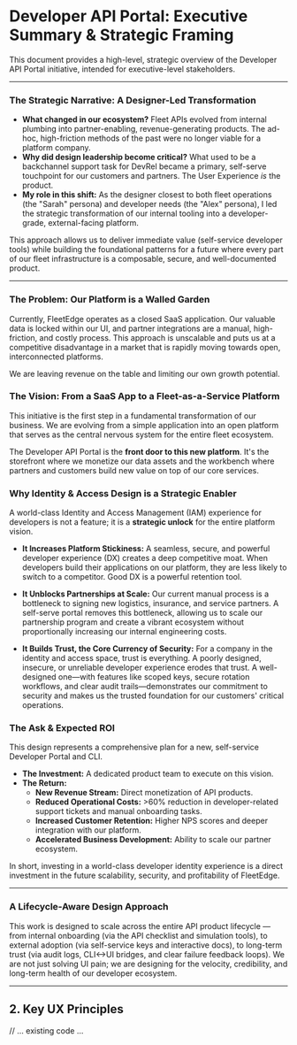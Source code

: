 # Developer API Portal: Executive Summary & Strategic Framing

This document provides a high-level, strategic overview of the Developer API Portal initiative, intended for executive-level stakeholders.

---

### **The Strategic Narrative: A Designer-Led Transformation**

*   **What changed in our ecosystem?** Fleet APIs evolved from internal plumbing into partner-enabling, revenue-generating products. The ad-hoc, high-friction methods of the past were no longer viable for a platform company.
*   **Why did design leadership become critical?** What used to be a backchannel support task for DevRel became a primary, self-serve touchpoint for our customers and partners. The User Experience *is* the product.
*   **My role in this shift:** As the designer closest to both fleet operations (the "Sarah" persona) and developer needs (the "Alex" persona), I led the strategic transformation of our internal tooling into a developer-grade, external-facing platform.

This approach allows us to deliver immediate value (self-service developer tools) while building the foundational patterns for a future where every part of our fleet infrastructure is a composable, secure, and well-documented product.

---

### **The Problem: Our Platform is a Walled Garden**

Currently, FleetEdge operates as a closed SaaS application. Our valuable data is locked within our UI, and partner integrations are a manual, high-friction, and costly process. This approach is unscalable and puts us at a competitive disadvantage in a market that is rapidly moving towards open, interconnected platforms.

We are leaving revenue on the table and limiting our own growth potential.

### **The Vision: From a SaaS App to a Fleet-as-a-Service Platform**

This initiative is the first step in a fundamental transformation of our business. We are evolving from a simple application into an open platform that serves as the central nervous system for the entire fleet ecosystem.

The Developer API Portal is the **front door to this new platform**. It's the storefront where we monetize our data assets and the workbench where partners and customers build new value on top of our core services.

### **Why Identity & Access Design is a Strategic Enabler**

A world-class Identity and Access Management (IAM) experience for developers is not a feature; it is a **strategic unlock** for the entire platform vision.

*   **It Increases Platform Stickiness:** A seamless, secure, and powerful developer experience (DX) creates a deep competitive moat. When developers build their applications on our platform, they are less likely to switch to a competitor. Good DX is a powerful retention tool.

*   **It Unblocks Partnerships at Scale:** Our current manual process is a bottleneck to signing new logistics, insurance, and service partners. A self-serve portal removes this bottleneck, allowing us to scale our partnership program and create a vibrant ecosystem without proportionally increasing our internal engineering costs.

*   **It Builds Trust, the Core Currency of Security:** For a company in the identity and access space, trust is everything. A poorly designed, insecure, or unreliable developer experience erodes that trust. A well-designed one—with features like scoped keys, secure rotation workflows, and clear audit trails—demonstrates our commitment to security and makes us the trusted foundation for our customers' critical operations.

### **The Ask & Expected ROI**

This design represents a comprehensive plan for a new, self-service Developer Portal and CLI.

*   **The Investment:** A dedicated product team to execute on this vision.
*   **The Return:**
    *   **New Revenue Stream:** Direct monetization of API products.
    *   **Reduced Operational Costs:** >60% reduction in developer-related support tickets and manual onboarding tasks.
    *   **Increased Customer Retention:** Higher NPS scores and deeper integration with our platform.
    *   **Accelerated Business Development:** Ability to scale our partner ecosystem.

In short, investing in a world-class developer identity experience is a direct investment in the future scalability, security, and profitability of FleetEdge.

---

### A Lifecycle-Aware Design Approach

This work is designed to scale across the entire API product lifecycle — from internal onboarding (via the API checklist and simulation tools), to external adoption (via self-service keys and interactive docs), to long-term trust (via audit logs, CLI<->UI bridges, and clear failure feedback loops). We are not just solving UI pain; we are designing for the velocity, credibility, and long-term health of our developer ecosystem.

---

## 2. Key UX Principles

// ... existing code ... 